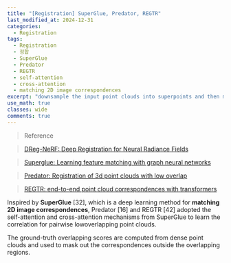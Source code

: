 ```yaml
---
title: "[Registration] SuperGlue, Predator, REGTR"
last_modified_at: 2024-12-31
categories:
  - Registration
tags:
  - Registration
  - 정합
  - SuperGlue
  - Predator
  - REGTR
  - self-attention
  - cross-attention
  - matching 2D image correspondences
excerpt: "downsample the input point clouds into superpoints and then match them through examining whether their local neighborhood (patch) overlaps."
use_math: true
classes: wide
comments: true
---
```


> Reference

> [DReg-NeRF: Deep Registration for Neural Radiance Fields
](https://openaccess.thecvf.com/content/ICCV2023/papers/Chen_DReg-NeRF_Deep_Registration_for_Neural_Radiance_Fields_ICCV_2023_paper.pdf)

> [Superglue: Learning feature matching with graph neural networks]()

> [Predator: Registration of 3d point clouds with low overlap]()

> [REGTR: end-to-end point cloud correspondences with transformers]()

Inspired by **SuperGlue** [32], which is a deep learning method for **matching 2D image correspondences**, Predator [16] and REGTR [42] adopted the self-attention and cross-attention mechanisms from SuperGlue to learn the correlation for pairwise lowoverlapping point clouds. 

The ground-truth overlapping scores are computed from dense point clouds and used to mask out the correspondences outside the overlapping regions.



